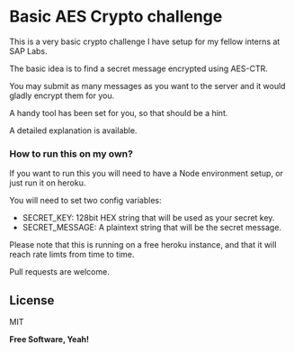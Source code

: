 # Basic AES Crypto challenge

This is a very basic crypto challenge I have setup for my fellow interns at SAP Labs. 

The basic idea is to find a secret message encrypted using AES-CTR. 

You may submit as many messages as you want to the server and it would gladly encrypt them for you. 

A handy tool has been set for you, so that should be a hint.

A detailed explanation is available. 



### How to run this on my own?

If you want to run this you will need to have a Node environment setup, or just run it on heroku.

You will need to set two config variables:
* SECRET_KEY: 128bit HEX string that will be used as your secret key.
* SECRET_MESSAGE: A plaintext string that will be the secret message.

Please note that this is running on a free heroku instance, and that it will reach rate limts from time to time.

Pull requests are welcome.

License
----

MIT

**Free Software,  Yeah!**
